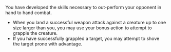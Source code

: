 You have developed the skills necessary to out-perform your opponent in hand to hand combat.

- When you land a successful weapon attack against a creature up to one size larger than you, you may use your bonus action to attempt to grapple the creature.
- If you have successfully grappled a target, you may attempt to shove the target prone with advantage.